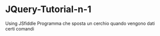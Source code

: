 # JQuery-Tutorial-n-1
Using JSfiddle
Programma che sposta un cerchio quando vengono dati certi comandi
